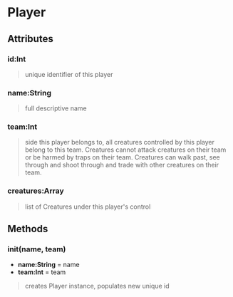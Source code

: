 # Player



## Attributes

### id:Int
> unique identifier of this player

### name:String
> full descriptive name

### team:Int
> side this player belongs to, all creatures controlled by this player belong to this team. 
> Creatures cannot attack creatures on their team or be harmed by traps on their team. Creatures can walk past, see through and shoot through and trade with other creatures on their team.

### creatures:Array
> list of Creatures under this player's control



## Methods

### init(name, team)
- **name:String** = name
- **team:Int** = team

> creates Player instance, populates new unique id